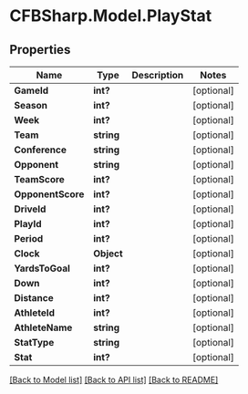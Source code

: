 # CFBSharp.Model.PlayStat
## Properties

Name | Type | Description | Notes
------------ | ------------- | ------------- | -------------
**GameId** | **int?** |  | [optional] 
**Season** | **int?** |  | [optional] 
**Week** | **int?** |  | [optional] 
**Team** | **string** |  | [optional] 
**Conference** | **string** |  | [optional] 
**Opponent** | **string** |  | [optional] 
**TeamScore** | **int?** |  | [optional] 
**OpponentScore** | **int?** |  | [optional] 
**DriveId** | **int?** |  | [optional] 
**PlayId** | **int?** |  | [optional] 
**Period** | **int?** |  | [optional] 
**Clock** | **Object** |  | [optional] 
**YardsToGoal** | **int?** |  | [optional] 
**Down** | **int?** |  | [optional] 
**Distance** | **int?** |  | [optional] 
**AthleteId** | **int?** |  | [optional] 
**AthleteName** | **string** |  | [optional] 
**StatType** | **string** |  | [optional] 
**Stat** | **int?** |  | [optional] 

[[Back to Model list]](../README.md#documentation-for-models) [[Back to API list]](../README.md#documentation-for-api-endpoints) [[Back to README]](../README.md)

